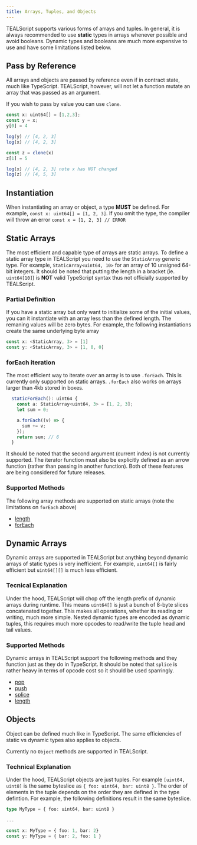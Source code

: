 ```yaml
---
title: Arrays, Tuples, and Objects
---
```


TEALScript supports various forms of arrays and tuples. In general, it is always recommended to use **static** types in arrays whenever possible and avoid booleans. Dynamic types and booleans are much more expensive to use and have some limitations listed below. 

## Pass by Reference
All arrays and objects are passed by reference even if in contract state, much like TypeScript. TEALScript, however, will not let a function mutate an array that was passed as an argument.

If you wish to pass by value you can use `clone`.

```ts
const x: uint64[] = [1,2,3];
const y = x;
y[0] = 4

log(y) // [4, 2, 3]
log(x) // [4, 2, 3]

const z = clone(x)
z[1] = 5

log(x) // [4, 2, 3] note x has NOT changed
log(z) // [4, 5, 3]
```

## Instantiation

When instantiating an array or object, a type **MUST** be defined. For example, `const x: uint64[] = [1, 2, 3]`. If you omit the type, the compiler will throw an error `const x = [1, 2, 3] // ERROR`

## Static Arrays

The most efficient and capable type of arrays are static arrays. To define a static array type in TEALScript you need to use the `StaticArray` generic type. For example, `StaticArray<uint64, 10>` for an array of 10 unsigned 64-bit integers. It should be noted that putting the length in a bracket (ie. `uint64[10]`) is **NOT** valid TypeScript syntax thus not officially supported by TEALScript.

### Partial Definition

If you have a static array but only want to initialize some of the initial values, you can it instantiate with an array less than the defined length. The remaning values will be zero bytes. For example, the following instantiations create the same underlying byte array

```ts
const x: <StaticArray, 3> = [1]
const y: <StaticArray, 3> = [1, 0, 0]
```

### forEach iteration

The most efficient way to iterate over an array is to use `.forEach`. This is currently only supported on static arrays. `.forEach` also works on arrays larger than 4kb stored in boxes. 

```ts
  staticForEach(): uint64 {
    const a: StaticArray<uint64, 3> = [1, 2, 3];
    let sum = 0;

    a.forEach((v) => {
      sum += v;
    });
    return sum; // 6
  }
```


It should be noted that the second argument (current index) is not currently supported. The iterator function must also be explicitly defined as an arrow function (rather than passing in another function). Both of these features are being considered for future releases.

### Supported Methods

The following array methods are supported on static arrays (note the limitations on `forEach` above)

* [length](https://developer.mozilla.org/en-US/docs/Web/JavaScript/Reference/Global_Objects/Array/length)
* [forEach](https://developer.mozilla.org/en-US/docs/Web/JavaScript/Reference/Global_Objects/Array/forEach)

## Dynamic Arrays

Dynamic arrays are supported in TEALScript but anything beyond dynamic arrays of static types is very inefficient. For example, `uint64[]` is fairly efficient but `uint64[][]` is much less efficient. 

### Tecnical Explanation

Under the hood, TEALScript will chop off the length prefix of dynamic arrays during runtime. This means `uint64[]` is just a bunch of 8-byte slices concatenated together. This makes all operations, whether its reading or writing, much more simple. Nested dynamic types are encoded as dynamic tuples, this requires much more opcodes to read/write the tuple head and tail values. 

### Supported Methods

Dynamic arrays in TEALScript support the following methods and they function just as they do in TypeScript. It should be noted that `splice` is rather heavy in terms of opcode cost so it should be used sparringly.

* [pop](https://developer.mozilla.org/en-US/docs/Web/JavaScript/Reference/Global_Objects/Array/pop)
* [push](https://developer.mozilla.org/en-US/docs/Web/JavaScript/Reference/Global_Objects/Array/push)
* [splice](https://developer.mozilla.org/en-US/docs/Web/JavaScript/Reference/Global_Objects/Array/splice)
* [length](https://developer.mozilla.org/en-US/docs/Web/JavaScript/Reference/Global_Objects/Array/length)

## Objects

Object can be defined much like in TypeScript. The same efficiencies of static vs dynamic types also applies to objects. 

Currently no `Object` methods are supported in TEALScript.

### Technical Explanation 

Under the hood, TEALScript objects are just tuples. For example `[uint64, uint8]` is the same byteslice as `{ foo: uint64, bar: uint8 }`. The order of elements in the tuple depends on the order they are defined in the type defintion. For example, the following definitions result in the same byteslice.

```ts
type MyType = { foo: uint64, bar: uint8 }

...

const x: MyType = { foo: 1, bar: 2}
const y: MyType = { bar: 2, foo: 1 }
```
